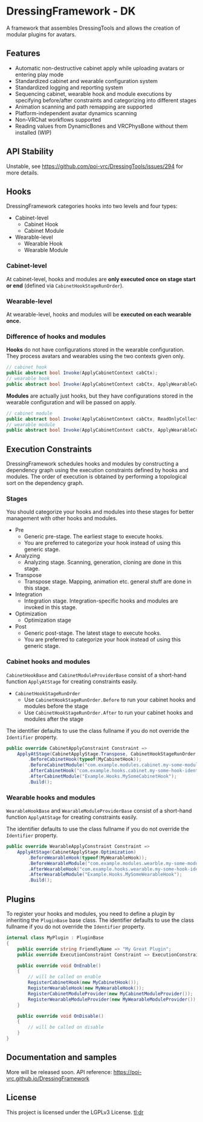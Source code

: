 # DressingFramework - DK
A framework that assembles DressingTools and allows the creation of modular plugins for avatars.

## Features

- Automatic non-destructive cabinet apply while uploading avatars or entering play mode
- Standardized cabinet and wearable configuration system
- Standardized logging and reporting system
- Sequencing cabinet, wearable hook and module executions by specifying before/after constraints and categorizing into different stages
- Animation scanning and path remapping are supported
- Platform-independent avatar dynamics scanning
- Non-VRChat workflows supported
- Reading values from DynamicBones and VRCPhysBone without them installed (WIP)

## API Stability

Unstable, see https://github.com/poi-vrc/DressingTools/issues/294 for more details.

## Hooks

DressingFramework categories hooks into two levels and four types:

- Cabinet-level
    - Cabinet Hook
    - Cabinet Module
- Wearable-level
    - Wearable Hook
    - Wearable Module

### Cabinet-level

At cabinet-level, hooks and modules are **only executed once on stage start or end** (defined via `CabinetHookStageRunOrder`).

### Wearable-level

At wearable-level, hooks and modules will be **executed on each wearable once.**

### Difference of hooks and modules

**Hooks** do not have configurations stored in the wearable configuration. They process avatars and wearables using the two contexts given only.

```csharp
// cabinet hook
public abstract bool Invoke(ApplyCabinetContext cabCtx);
// wearable hook
public abstract bool Invoke(ApplyCabinetContext cabCtx, ApplyWearableContext wearCtx);
```

**Modules** are actually just hooks, but they have configurations stored in the wearable configuration and will be passed on apply.

```csharp
// cabinet module
public abstract bool Invoke(ApplyCabinetContext cabCtx, ReadOnlyCollection<CabinetModule> modules, bool isPreview);
// wearable module
public abstract bool Invoke(ApplyCabinetContext cabCtx, ApplyWearableContext wearCtx, ReadOnlyCollection<WearableModule> modules, bool isPreview);
```

## Execution Constraints

DressingFramework schedules hooks and modules by constructing a dependency graph using the execution constraints defined by hooks and modules.
The order of execution is obtained by performing a topological sort on the dependency graph.

### Stages

You should categorize your hooks and modules into these stages for better management with other hooks and modules.

- Pre
    - Generic pre-stage. The earliest stage to execute hooks.
    - You are preferred to categorize your hook instead of using this generic stage.
- Analyzing
    - Analyzing stage. Scanning, generation, cloning are done in this stage.
- Transpose
    - Transpose stage. Mapping, animation etc. general stuff are done in this stage.
- Integration
    - Integration stage. Integration-specific hooks and modules are invoked in this stage.
- Optimization
    - Optimization stage
- Post
    - Generic post-stage. The latest stage to execute hooks.
    - You are preferred to categorize your hook instead of using this generic stage.

### Cabinet hooks and modules

`CabinetHookBase` and `CabinetModuleProviderBase` consist of a short-hand function `ApplyAtStage` for creating constraints easily.

- `CabinetHookStageRunOrder`
    - Use `CabinetHookStageRunOrder.Before` to run your cabinet hooks and modules before the stage
    - Use `CabinetHookStageRunOrder.After` to run your cabinet hooks and modules after the stage

The identifier defaults to use the class fullname if you do not override the `Identifier` property.

```csharp
public override CabinetApplyConstraint Constraint =>
    ApplyAtStage(CabinetApplyStage.Transpose, CabinetHookStageRunOrder.Before)
        .BeforeCabinetHook(typeof(MyCabinetHook));
        .BeforeCabinetModule("com.example.modules.cabinet.my-some-module")
        .AfterCabinetHook("com.example.hooks.cabinet.my-some-hook-identifier");
        .AfterCabinetModule("Example.Hooks.MySomeCabinetHook");
        .Build();
```

### Wearable hooks and modules

`WearableHookBase` and `WearableModuleProviderBase` consist of a short-hand function `ApplyAtStage` for creating constraints easily.

The identifier defaults to use the class fullname if you do not override the `Identifier` property.

```csharp
public override WearableApplyConstraint Constraint =>
    ApplyAtStage(CabinetApplyStage.Optimization)
        .BeforeWearableHook(typeof(MyWearableHook));
        .BeforeWearableModule("com.example.modules.wearble.my-some-module")
        .AfterWearableHook("com.example.hooks.wearable.my-some-hook-identifier");
        .AfterWearableModule("Example.Hooks.MySomeWearableHook");
        .Build();
```

## Plugins

To register your hooks and modules, you need to define a plugin by inheriting the `PluginBase` base class.
The identifier defaults to use the class fullname if you do not override the `Identifier` property.

```csharp
internal class MyPlugin : PluginBase
{
    public override string FriendlyName => "My Great Plugin";
    public override ExecutionConstraint Constraint => ExecutionConstraint.Empty;

    public override void OnEnable()
    {
        // will be called on enable
        RegisterCabinetHook(new MyCabinetHook());
        RegisterWearableHook(new MyWearableHook());
        RegisterCabinetModuleProvider(new MyCabinetModuleProvider());
        RegisterWearableModuleProvider(new MyWearableModuleProvider());
    }

    public override void OnDisable()
    {
        // will be called on disable
    }
}
```

## Documentation and samples

More will be released soon. API reference: https://poi-vrc.github.io/DressingFramework

## License

This project is licensed under the LGPLv3 License. [tl;dr](https://tldrlegal.com/license/gnu-lesser-general-public-license-v3-(lgpl-3))
